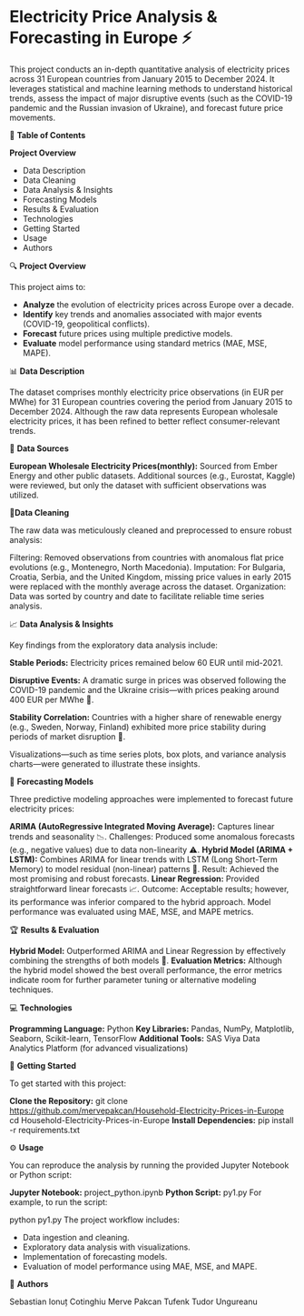 # Electricity Price Analysis & Forecasting in Europe ⚡

This project conducts an in-depth quantitative analysis of electricity prices across 31 European countries from January 2015 to December 2024. It leverages statistical and machine learning methods to understand historical trends, assess the impact of major disruptive events (such as the COVID-19 pandemic and the Russian invasion of Ukraine), and forecast future price movements.

📑 **Table of Contents**

**Project Overview**
- Data Description
- Data Cleaning
- Data Analysis & Insights
- Forecasting Models
- Results & Evaluation
- Technologies
- Getting Started
- Usage
- Authors

🔍 **Project Overview**

This project aims to:

- **Analyze** the evolution of electricity prices across Europe over a decade.
- **Identify** key trends and anomalies associated with major events (COVID-19, geopolitical conflicts).
- **Forecast** future prices using multiple predictive models.
- **Evaluate** model performance using standard metrics (MAE, MSE, MAPE).

📊 **Data Description**

The dataset comprises monthly electricity price observations (in EUR per MWhe) for 31 European countries covering the period from January 2015 to December 2024. Although the raw data represents European wholesale electricity prices, it has been refined to better reflect consumer-relevant trends.

🔗 **Data Sources**

**European Wholesale Electricity Prices(monthly):** Sourced from Ember Energy and other public datasets.
Additional sources (e.g., Eurostat, Kaggle) were reviewed, but only the dataset with sufficient observations was utilized.

🧹**Data Cleaning**

The raw data was meticulously cleaned and preprocessed to ensure robust analysis:

Filtering: Removed observations from countries with anomalous flat price evolutions (e.g., Montenegro, North Macedonia).
Imputation: For Bulgaria, Croatia, Serbia, and the United Kingdom, missing price values in early 2015 were replaced with the monthly average across the dataset.
Organization: Data was sorted by country and date to facilitate reliable time series analysis.

📈 **Data Analysis & Insights**

Key findings from the exploratory data analysis include:

**Stable Periods:** Electricity prices remained below 60 EUR until mid-2021.

**Disruptive Events:** A dramatic surge in prices was observed following the COVID-19 pandemic and the Ukraine crisis—with prices peaking around 400 EUR per MWhe 🚀.

**Stability Correlation:** Countries with a higher share of renewable energy (e.g., Sweden, Norway, Finland) exhibited more price stability during periods of market disruption 🌱.

Visualizations—such as time series plots, box plots, and variance analysis charts—were generated to illustrate these insights.

🤖 **Forecasting Models**

Three predictive modeling approaches were implemented to forecast future electricity prices:

**ARIMA (AutoRegressive Integrated Moving Average):**
Captures linear trends and seasonality 📉.
Challenges: Produced some anomalous forecasts (e.g., negative values) due to data non-linearity ⚠️.
**Hybrid Model (ARIMA + LSTM):**
Combines ARIMA for linear trends with LSTM (Long Short-Term Memory) to model residual (non-linear) patterns 🤝.
Result: Achieved the most promising and robust forecasts.
**Linear Regression:**
Provided straightforward linear forecasts 📈.
Outcome: Acceptable results; however, its performance was inferior compared to the hybrid approach.
Model performance was evaluated using MAE, MSE, and MAPE metrics.

🏆 **Results & Evaluation**

**Hybrid Model:** Outperformed ARIMA and Linear Regression by effectively combining the strengths of both models 🌟.
**Evaluation Metrics:** Although the hybrid model showed the best overall performance, the error metrics indicate room for further parameter tuning or alternative modeling techniques.

💻 **Technologies**

**Programming Language:** Python 
**Key Libraries:** Pandas, NumPy, Matplotlib, Seaborn, Scikit-learn, TensorFlow
**Additional Tools:** SAS Viya Data Analytics Platform (for advanced visualizations)

🚀 **Getting Started**

To get started with this project:

**Clone the Repository:**
git clone https://github.com/mervepakcan/Household-Electricity-Prices-in-Europe
cd Household-Electricity-Prices-in-Europe
**Install Dependencies:**
pip install -r requirements.txt

⚙️ **Usage**

You can reproduce the analysis by running the provided Jupyter Notebook or Python script:

**Jupyter Notebook:** project_python.ipynb
**Python Script:** py1.py
For example, to run the script:

python py1.py
The project workflow includes:

- Data ingestion and cleaning.
- Exploratory data analysis with visualizations.
- Implementation of forecasting models.
- Evaluation of model performance using MAE, MSE, and MAPE.

👥 **Authors**

Sebastian Ionuț Cotinghiu
Merve Pakcan Tufenk
Tudor Ungureanu
